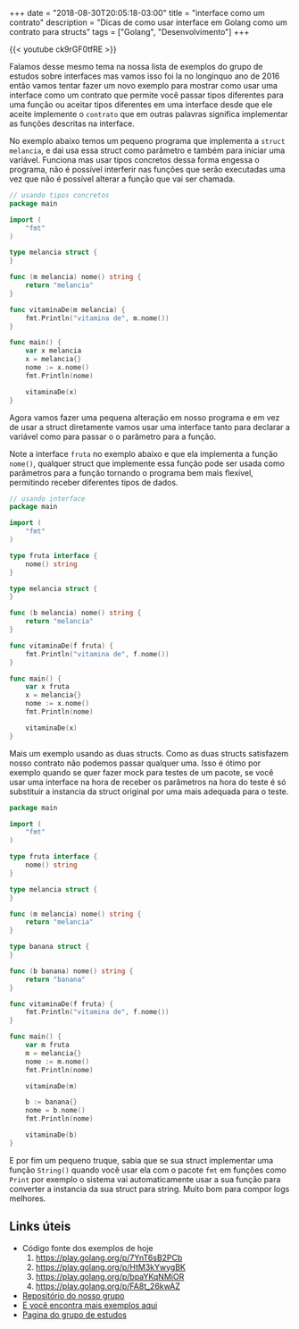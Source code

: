 +++
date = "2018-08-30T20:05:18-03:00"
title = "interface como um contrato"
description = "Dicas de como usar interface em Golang como um contrato para structs"
tags = ["Golang", "Desenvolvimento"]
+++

{{< youtube ck9rGF0tfRE >}}

Falamos desse mesmo tema na nossa lista de exemplos do grupo de estudos sobre interfaces mas vamos isso foi la no longínquo ano de 2016 então vamos tentar fazer um novo exemplo para mostrar como usar uma interface como um contrato que permite você passar tipos diferentes para uma função ou aceitar tipos diferentes em uma interface desde que ele aceite implemente o `contrato` que em outras palavras significa implementar as funções descritas na interface.

No exemplo abaixo temos um pequeno programa que implementa a `struct melancia`, e dai usa essa struct como parâmetro e também para iniciar uma variável. Funciona mas usar tipos concretos dessa forma engessa o programa, não é possível interferir nas funções que serão executadas uma vez que não é possível alterar a função que vai ser chamada.

```go
// usando tipos concretos
package main

import (
	"fmt"
)

type melancia struct {
}

func (m melancia) nome() string {
	return "melancia"
}

func vitaminaDe(m melancia) {
	fmt.Println("vitamina de", m.nome())
}

func main() {
	var x melancia
	x = melancia{}
	nome := x.nome()
	fmt.Println(nome)

	vitaminaDe(x)
}
```

Agora vamos fazer uma pequena alteração em nosso programa e em vez de usar a struct diretamente vamos usar uma interface tanto para declarar a variável como para passar o o parâmetro para a função.

Note a interface `fruta` no exemplo abaixo e que ela implementa a função `nome()`, qualquer struct que implemente essa função pode ser usada como parâmetros para a função tornando o programa bem mais flexível, permitindo receber diferentes tipos de dados.

```go
// usando interface
package main

import (
	"fmt"
)

type fruta interface {
	nome() string
}

type melancia struct {
}

func (b melancia) nome() string {
	return "melancia"
}

func vitaminaDe(f fruta) {
	fmt.Println("vitamina de", f.nome())
}

func main() {
	var x fruta
	x = melancia{}
	nome := x.nome()
	fmt.Println(nome)

	vitaminaDe(x)
}
```

Mais um exemplo usando as duas structs. Como as duas structs satisfazem nosso contrato não podemos passar qualquer uma. Isso é ótimo por exemplo quando se quer fazer mock para testes de um pacote, se você usar uma interface na hora de receber os parâmetros na hora do teste é só substituir a instancia da struct original por uma mais adequada para o teste.

```go
package main

import (
	"fmt"
)

type fruta interface {
	nome() string
}

type melancia struct {
}

func (m melancia) nome() string {
	return "melancia"
}

type banana struct {
}

func (b banana) nome() string {
	return "banana"
}

func vitaminaDe(f fruta) {
	fmt.Println("vitamina de", f.nome())
}

func main() {
	var m fruta
	m = melancia{}
	nome := m.nome()
	fmt.Println(nome)

	vitaminaDe(m)

	b := banana{}
	nome = b.nome()
	fmt.Println(nome)

	vitaminaDe(b)
}
```

E por fim um pequeno truque, sabia que se sua struct implementar uma função `String()` quando você usar ela com o pacote `fmt` em funções como `Print` por exemplo o sistema vai automaticamente usar a sua função para converter a instancia da sua struct para string. Muito bom para compor logs melhores.

## Links úteis

- Código fonte dos exemplos de hoje
    1. https://play.golang.org/p/7YnT6sB2PCb
	2. https://play.golang.org/p/HtM3kYwygBK
	3. https://play.golang.org/p/bpaYKqNMiOR
	4. https://play.golang.org/p/FA8t_26kwAZ
- [Repositório do nosso grupo](https://github.com/go-br/estudos)
- [E você encontra mais exemplos aqui](https://github.com/go-br)
- [Pagina do grupo de estudos](https://gopher.pro.br)
